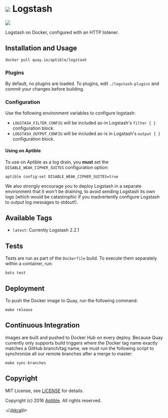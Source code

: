# ![](https://raw.github.com/aptible/straptible/master/lib/straptible/rails/templates/public.api/icon-60px.png) Logstash

![](https://quay.io/repository/aptible/logstash/status?token=10d8074c-a102-46de-a3d1-869397b251ae)

Logstash on Docker, configured with an HTTP listener.

## Installation and Usage

    docker pull quay.io/aptible/logstash

### Plugins

By default, no plugins are loaded. To plugins, edit `./logstash-plugins` and commit your changes
before building.

### Configuration

Use the following environment variables to configure logstash:

  + `LOGSTASH_FILTER_CONFIG` will be included as-in Logstash's `filter { }` configuration block.
  + `LOGSTASH_OUTPUT_CONFIG` will be included as-is in Logstash's `output { }` configuration block.


#### Using on Aptible

To use on Aptible as a log drain, you **must** set the `DISABLE_WEAK_CIPHER_SUITES` configuration option:

    aptible config:set DISABLE_WEAK_CIPHER_SUITES=true

We also strongly encourage you to deploy Logstash in a separate environment that it won't be draining, to
avoid sending Logstash its own logs (which would be catastrophic if you inadvertently configure Logstash
to output log messages to stdout!).

## Available Tags

  + `latest`: Currently Logstash 2.2.1

## Tests

Tests are run as part of the `Dockerfile` build. To execute them separately within a container, run:

    bats test

## Deployment

To push the Docker image to Quay, run the following command:

    make release

## Continuous Integration

Images are built and pushed to Docker Hub on every deploy. Because Quay currently only supports build triggers where the Docker tag name exactly matches a GitHub branch/tag name, we must run the following script to synchronize all our remote branches after a merge to master:

    make sync-branches

## Copyright

MIT License, see [LICENSE](LICENSE.md) for details.

Copyright (c) 2016 [Aptible](https://www.aptible.com). All rights reserved.

[<img src="https://avatars2.githubusercontent.com/u/1737686?s=60" style="border-radius: 50%;" alt="@krallin" />](https://github.com/krallin)
